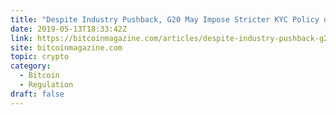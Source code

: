 ```yaml
---
title: "Despite Industry Pushback, G20 May Impose Stricter KYC Policy on Exchanges"
date: 2019-05-13T18:33:42Z
link: https://bitcoinmagazine.com/articles/despite-industry-pushback-g20-may-impose-stricter-kyc-policy-exchanges/?utm_medium=RSS&utm_source=hune
site: bitcoinmagazine.com
topic: crypto
category:
  - Bitcoin
  - Regulation
draft: false
---
```

